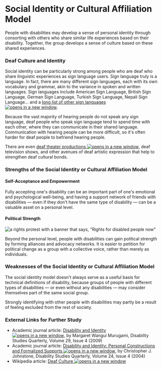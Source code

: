 # Social Identity or Cultural Affiliation Model

People with disabilities may develop a sense of personal identity through consorting with others who share similar life experiences based on their disability. Together, the group develops a sense of culture based on these shared experiences.

### Deaf Culture and Identity

Social identity can be particularly strong among people who are deaf who share linguistic experiences as sign language users. Sign language truly is a language. In fact, there are many different sign languages, each with its own vocabulary and grammar, akin to the variance in spoken and written languages. Sign languages include American Sign Language, British Sign Language, German Sign Language, Turkish Sign Language, Nepali Sign Language... and a [long list of other sign languages ![opens in a new window](https://dequeuniversity.com/assets/images/template/courses2014/new-window.png)](https://en.wikipedia.org/wiki/List_of_sign_languages).

Because the vast majority of hearing people do not speak any sign language, deaf people who speak sign language tend to spend time with each other, where they can communicate in their shared language. Communication with hearing people can be more difficult, so it's often harder for deaf people to befriend hearing people.

There are even [deaf theater productions ![opens in a new window](https://dequeuniversity.com/assets/images/template/courses2014/new-window.png)](https://ntd.org/about-us/), deaf television shows, and other avenues of deaf artistic expression that help to strengthen deaf cultural bonds.

### Strengths of the Social Identity or Cultural Affiliation Model

#### Self-Acceptance and Empowerment

Fully accepting one's disability can be an important part of one's emotional and psychological well-being, and having a support network of friends with disabilities — even if they don't have the same type of disability — can be a valuable asset on a personal level.

#### Political Strength

![a rights protest with a banner that says, "Rights for disabled people now"](https://dequeuniversity.com/assets/images/cpacc/protest.jpg)

Beyond the personal level, people with disabilities can gain political strength by forming alliances and advocacy networks. It is easier to petition for political change as a group with a collective voice, rather than merely as individuals.

### Weaknesses of the Social Identity or Cultural Affiliation Model

The social identity model doesn't always serve as a useful basis for technical definitions of disability, because groups of people with different types of disabilities — or even without any disabilities — may consider themselves part of the same social group.&#x20;

Strongly identifying with other people with disabilities may partly be a result of feeling excluded from the rest of society.

### External Links for Further Study

* Academic journal article: [Disability and Identity ![opens in a new window](https://dequeuniversity.com/assets/images/template/courses2014/new-window.png)](http://dsq-sds.org/article/view/979/1173), by Margaret Wangui Murugami, Disability Studies Quarterly, Volume 29, Issue 4 (2009)
* Academic journal article: [Disability and Identity: Personal Constructions and Formalized Supports ![opens in a new window](https://dequeuniversity.com/assets/images/template/courses2014/new-window.png)](http://dsq-sds.org/article/view/880/1055), by Christopher J. Johnstone, Disability Studies Quarterly, Volume 24, Issue 4 (2004)
* Wikipedia article: [Deaf Culture ![opens in a new window](https://dequeuniversity.com/assets/images/template/courses2014/new-window.png)](https://en.wikipedia.org/wiki/Deaf_culture)
